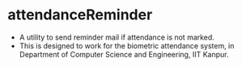 # attendanceReminder

- A utility to send reminder mail if attendance is not marked. 
- This is designed to work for the biometric attendance system, in Department of Computer Science and Engineering, IIT Kanpur.
